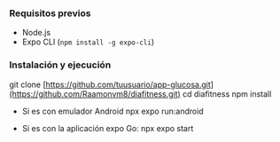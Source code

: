 ### Requisitos previos
- Node.js
- Expo CLI (`npm install -g expo-cli`)

### Instalación y ejecución


git clone [https://github.com/tuusuario/app-glucosa.git](https://github.com/Raamonvm8/diafitness.git)
cd diafitness
npm install

- Si es con emulador Android
npx expo run:android

- Si es con la aplicación expo Go:
npx expo start
